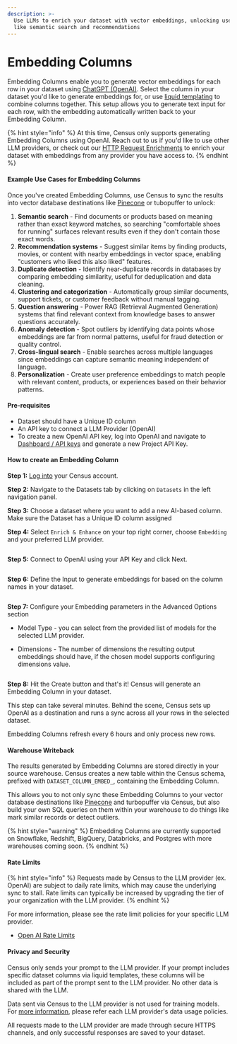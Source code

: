 ```yaml
---
description: >-
  Use LLMs to enrich your dataset with vector embeddings, unlocking use cases
  like semantic search and recommendations
---
```


# Embedding Columns

Embedding Columns enable you to generate vector embeddings for each row in your dataset using [ChatGPT (OpenAI)](https://platform.openai.com/docs/guides/embeddings). Select the column in your dataset you'd like to generate embeddings for, or use [liquid templating](../../syncs/structuring-data/liquid-templates.md) to combine columns together. This setup allows you to generate text input for each row, with the embedding automatically written back to your Embedding Column.

{% hint style="info" %}
At this time, Census only supports generating Embedding Columns using OpenAI. Reach out to us if you'd like to use other LLM providers, or check out our [HTTP Request Enrichments](enrichment/http-request-enrichments.md) to enrich your dataset with embeddings from any provider you have access to.
{% endhint %}

#### Example Use Cases for Embedding Columns

Once you've created Embedding Columns, use Census to sync the results into vector database destinations like [Pinecone](../../destinations/available-destinations/pinecone.md) or tubopuffer to unlock:

1. **Semantic search** - Find documents or products based on meaning rather than exact keyword matches, so searching "comfortable shoes for running" surfaces relevant results even if they don't contain those exact words.
2. **Recommendation systems** - Suggest similar items by finding products, movies, or content with nearby embeddings in vector space, enabling "customers who liked this also liked" features.
3. **Duplicate detection** - Identify near-duplicate records in databases by comparing embedding similarity, useful for deduplication and data cleaning.
4. **Clustering and categorization** - Automatically group similar documents, support tickets, or customer feedback without manual tagging.
5. **Question answering** - Power RAG (Retrieval Augmented Generation) systems that find relevant context from knowledge bases to answer questions accurately.
6. **Anomaly detection** - Spot outliers by identifying data points whose embeddings are far from normal patterns, useful for fraud detection or quality control.
7. **Cross-lingual search** - Enable searches across multiple languages since embeddings can capture semantic meaning independent of language.
8. **Personalization** - Create user preference embeddings to match people with relevant content, products, or experiences based on their behavior patterns.

#### Pre-requisites

* Dataset should have a Unique ID column
* An API key to connect a LLM Provider (OpenAI)
* To create a new OpenAI API key, log into OpenAI and navigate to [Dashboard / API keys](https://platform.openai.com/api-keys) and generate a new Project API Key.

#### How to create an Embedding Column

**Step 1:** [Log into](https://app.getcensus.com/) your Census account.

**Step 2:** Navigate to the Datasets tab by clicking on `Datasets` in the left navigation panel.

**Step 3:** Choose a dataset where you want to add a new AI-based column. Make sure the Dataset has a Unique ID column assigned

**Step 4:** Select `Enrich & Enhance` on your top right corner, choose `Embedding` and your preferred LLM provider.

<figure><img src="../../.gitbook/assets/Screenshot 2025-10-17 at 2.00.02 PM.png" alt=""><figcaption></figcaption></figure>

**Step 5:** Connect to OpenAI using your API Key and click Next.

<figure><img src="../../.gitbook/assets/Screenshot 2025-10-17 at 2.01.10 PM.png" alt=""><figcaption></figcaption></figure>

**Step 6:** Define the Input to generate embeddings for based on the column names in your dataset.

<figure><img src="../../.gitbook/assets/Screenshot 2025-10-17 at 2.02.50 PM.png" alt=""><figcaption></figcaption></figure>

**Step 7:** Configure your Embedding parameters in the Advanced Options section

* Model Type - you can select from the provided list of models for the selected LLM provider.
*   Dimensions - The number of dimensions the resulting output embeddings should have, if the chosen model supports configuring dimensions value.

    <figure><img src="../../.gitbook/assets/Screenshot 2025-10-17 at 2.05.02 PM.png" alt=""><figcaption></figcaption></figure>

**Step 8:** Hit the Create button and that's it! Census will generate an Embedding Column in your dataset.

This step can take several minutes. Behind the scene, Census sets up OpenAI as a destination and runs a sync across all your rows in the selected dataset.

Embedding Columns refresh every 6 hours and only process new rows.

#### Warehouse Writeback

The results generated by Embedding Columns are stored directly in your source warehouse. Census creates a new table within the Census schema, prefixed with `DATASET_COLUMN_EMBED_`, containing the Embedding Column.

This allows you to not only sync these Embedding Columns to your vector database destinations like [Pinecone](../../destinations/available-destinations/pinecone.md) and turbopuffer via Census, but also build your own SQL queries on  them within your warehouse to do things like mark similar records or detect outliers.

{% hint style="warning" %}
Embedding Columns are currently supported on Snowflake, Redshift, BigQuery, Databricks, and Postgres with more warehouses coming soon.
{% endhint %}

#### Rate Limits

{% hint style="info" %}
Requests made by Census to the LLM provider (ex. OpenAI) are subject to daily rate limits, which may cause the underlying sync to stall. Rate limits can typically be increased by upgrading the tier of your organization with the LLM provider.
{% endhint %}

For more information, please see the rate limit policies for your specific LLM provider.

* [Open AI Rate Limits](https://platform.openai.com/docs/guides/rate-limits#usage-tiers)

#### Privacy and Security

Census only sends your prompt to the LLM provider. If your prompt includes specific dataset columns via liquid templates, these columns will be included as part of the prompt sent to the LLM provider. No other data is shared with the LLM.

Data sent via Census to the LLM provider is not used for training models. For [more information](https://community.openai.com/t/does-the-openai-api-get-access-to-the-data-i-send-it-or-store-the-data/599538), please refer each LLM provider's data usage policies.

All requests made to the LLM provider are made through secure HTTPS channels, and only successful responses are saved to your dataset.
